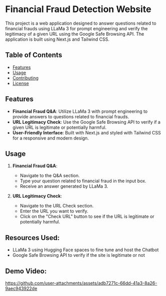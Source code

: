 # Financial Fraud Detection Website

This project is a web application designed to answer questions related to financial frauds using LLaMa 3 for prompt engineering and verify the legitimacy of a given URL using the Google Safe Browsing API. The application is built using Next.js and Tailwind CSS.

## Table of Contents

- [Features](#features)
- [Usage](#usage)
- [Contributing](#contributing)
- [License](#license)

## Features

- **Financial Fraud Q&A**: Utilize LLaMa 3 with prompt engineering to provide answers to questions related to financial frauds.
- **URL Legitimacy Check**: Use the Google Safe Browsing API to verify if a given URL is legitimate or potentially harmful.
- **User-Friendly Interface**: Built with Next.js and styled with Tailwind CSS for a responsive and modern design.

## Usage

1. **Financial Fraud Q&A**: 
   - Navigate to the Q&A section.
   - Type your question related to financial fraud in the input box.
   - Receive an answer generated by LLaMa 3.

2. **URL Legitimacy Check**:
   - Navigate to the URL Check section.
   - Enter the URL you want to verify.
   - Click on the "Check URL" button to see if the URL is legitimate or potentially harmful.

## Resources Used:
- LLaMa 3 using Hugging Face spaces to fine tune and host the Chatbot
- Google Safe Browsing API to verify if the site is legitimate or not

## Demo Video:

https://github.com/user-attachments/assets/adb7271c-66dd-41a3-8a26-9aec943922de

